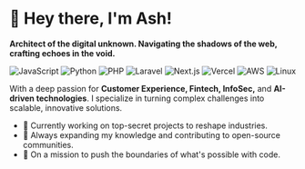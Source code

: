 # 👋 Hey there, I'm Ash!
**Architect of the digital unknown. Navigating the shadows of the web, crafting echoes in the void.**

![JavaScript](https://img.shields.io/badge/Code-JavaScript-informational?style=flat&logo=javascript&color=F7DF1E)
![Python](https://img.shields.io/badge/Code-Python-informational?style=flat&logo=python&color=3776AB)
![PHP](https://img.shields.io/badge/Code-PHP-informational?style=flat&logo=php&color=777BB4)
![Laravel](https://img.shields.io/badge/Framework-Laravel-informational?style=flat&logo=laravel&color=FF2D20)
![Next.js](https://img.shields.io/badge/Framework-Next.js-informational?style=flat&logo=next.js&color=000000)
![Vercel](https://img.shields.io/badge/Deployment-Vercel-informational?style=flat&logo=vercel&color=000000)
![AWS](https://img.shields.io/badge/Cloud-AWS-informational?style=flat&logo=amazon-aws&color=232F3E)
![Linux](https://img.shields.io/badge/System-Linux-informational?style=flat&logo=linux&color=FCC624)

With a deep passion for **Customer Experience, Fintech, InfoSec,** and **AI-driven technologies**. I specialize in turning complex challenges into scalable, innovative solutions.

- 🔭 Currently working on top-secret projects to reshape industries.
- 🌱 Always expanding my knowledge and contributing to open-source communities.
- 🚀 On a mission to push the boundaries of what's possible with code.

